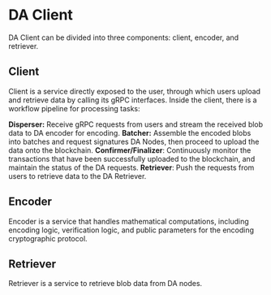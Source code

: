 # DA Client

DA Client can be divided into three components: client, encoder, and retriever.

## Client

Client is a service directly exposed to the user, through which users upload and retrieve data by calling its gRPC interfaces. Inside the client, there is a workflow pipeline for processing tasks:

**Disperser:** Receive gRPC requests from users and stream the received blob data to DA encoder for encoding.
**Batcher:**  Assemble the encoded blobs into batches and request signatures DA Nodes, then proceed to upload the data onto the blockchain.
**Confirmer/Finalizer**: Continuously monitor the transactions that have been successfully uploaded to the blockchain, and maintain the status of the DA requests.
**Retriever**: Push the requests from users to retrieve data to the DA Retriever.

## Encoder

Encoder is a service that handles mathematical computations, including encoding logic, verification logic, and public parameters for the encoding cryptographic protocol.

## Retriever

Retriever is a service to retrieve blob data from DA nodes.